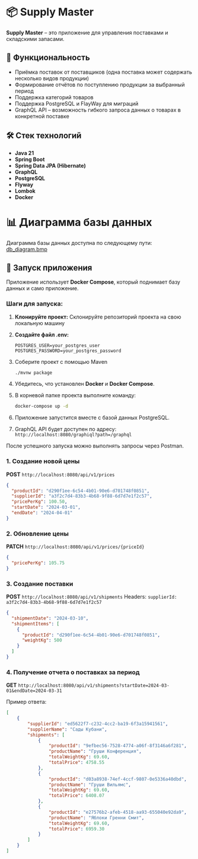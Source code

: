 # 📦 Supply Master

**Supply Master** – это приложение для управления поставками и складскими запасами.

## 🚀 Функциональность

- Приёмка поставок от поставщиков (одна поставка может содержать несколько видов продукции)
- Формирование отчётов по поступлению продукции за выбранный период
- Поддержка категорий товаров
- Поддержка PostgreSQL и FlayWay для миграций
- GraphQL API – возможность гибкого запроса данных о товарах в конкретной поставке

## 🛠️ Стек технологий

- **Java 21**
- **Spring Boot**
- **Spring Data JPA (Hibernate)**
- **GraphQL**
- **PostgreSQL**
- **Flyway**
- **Lombok**
- **Docker**

# 📊 Диаграмма базы данных

Диаграмма базы данных доступна по следующему пути: [db_diagram.bmp](db_diagram.bmp)
## 🚀 Запуск приложения

Приложение использует **Docker Compose**, который поднимает базу данных и само приложение.

### Шаги для запуска:

1. **Клонируйте проект:**
   Склонируйте репозиторий проекта на свою локальную машину

2. **Создайте файл .env:**
   ```env
   POSTGRES_USER=your_postgres_user
   POSTGRES_PASSWORD=your_postgres_password
   ```
3. Соберите проект с помощью Maven
   ```sh
   ./mvnw package
4. Убедитесь, что установлен **Docker** и **Docker Compose**.
5. В корневой папке проекта выполните команду:
   ```sh
   docker-compose up -d
   ```

6. Приложение запустится вместе с базой данных PostgreSQL.
67. GraphQL API будет доступен по адресу: `http://localhost:8080/graphiql?path=/graphql`

После успешного запуска можно выполнять запросы через Postman.

### 1. Создание новой цены

**POST** `http://localhost:8080/api/v1/prices`

```json
{
  "productId": "d290f1ee-6c54-4b01-90e6-d701748f0851",
  "supplierId": "a3f2c7d4-83b3-4b68-9f88-6d7d7e1f2c57",
  "pricePerKg": 100.50,
  "startDate": "2024-03-01",
  "endDate": "2024-04-01"
}
```

### 2. Обновление цены

**PATCH** `http://localhost:8080/api/v1/prices/{priceId}`

```json
{
  "pricePerKg": 105.75
}
```

### 3. Создание поставки

**POST** `http://localhost:8080/api/v1/shipments`
Headers:
`supplierId: a3f2c7d4-83b3-4b68-9f88-6d7d7e1f2c57`

```json
{
  "shipmentDate": "2024-03-10",
  "shipmentItems": [
    {
      "productId": "d290f1ee-6c54-4b01-90e6-d701748f0851",
      "weightKg": 500
    }
  ]
}
```

### 4. Получение отчета о поставках за период

**GET** `http://localhost:8080/api/v1/shipments?startDate=2024-03-01&endDate=2024-03-31`

Пример ответа:

```json
[
    {
        "supplierId": "ed5622f7-c232-4cc2-ba19-6f3a15941561",
        "supplierName": "Сады Кубани",
        "shipments": [
            {
                "productId": "9efbec56-7528-4774-a06f-8f3146a6f281",
                "productName": "Груши Конференция",
                "totalWeightKg": 69.60,
                "totalPrice": 4758.55
            },
            {
                "productId": "d03a8938-74ef-4ccf-9807-0e5336a40dbd",
                "productName": "Груши Вильямс",
                "totalWeightKg": 69.60,
                "totalPrice": 6408.07
            },
            {
                "productId": "e27576b2-afeb-4518-aa93-655040e92da9",
                "productName": "Яблоки Гренни Смит",
                "totalWeightKg": 69.60,
                "totalPrice": 6959.30
            }
        ]
    }
]